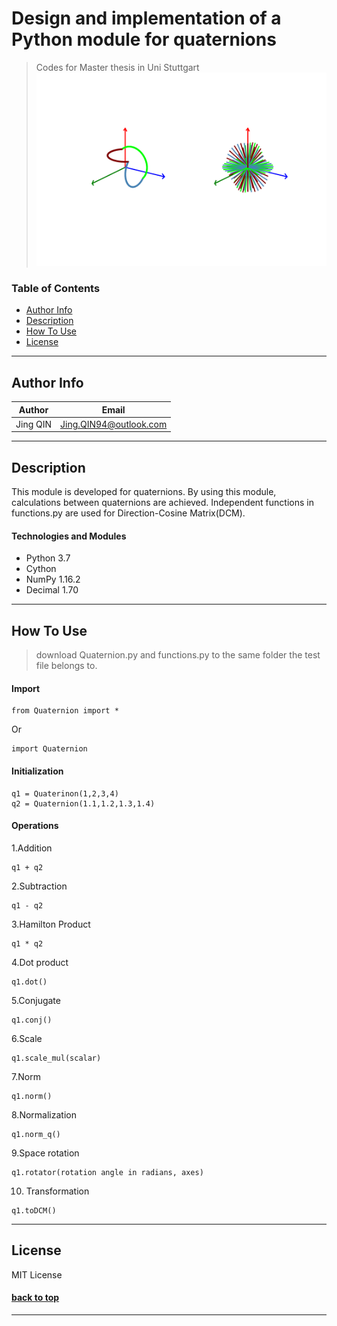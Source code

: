 # Design and implementation of a Python module for quaternions
> Codes for Master thesis in Uni Stuttgart
![CoverPage](https://github.com/Goessi/Master_Thesis/blob/master/coverPage1.png)
### Table of Contents
- [Author Info](#author-info)
- [Description](#description)
- [How To Use](#how-to-use)
- [License](#license)
---
## Author Info
|  Author  |         Email          |
|----------|------------------------|
| Jing QIN | Jing.QIN94@outlook.com |
---
## Description
This module is developed for quaternions. By using this module, calculations between quaternions are achieved. Independent functions in functions.py are used for Direction-Cosine Matrix(DCM). 

#### Technologies and Modules
- Python 3.7
- Cython
- NumPy 1.16.2
- Decimal 1.70
---
## How To Use
> download Quaternion.py and functions.py to the same folder the test file belongs to.
#### Import
~~~~
from Quaternion import *
~~~~
Or
~~~~
import Quaternion
~~~~
#### Initialization
~~~~
q1 = Quaterinon(1,2,3,4)
q2 = Quaternion(1.1,1.2,1.3,1.4)
~~~~
#### Operations
1.Addition
~~~~
q1 + q2
~~~~
2.Subtraction
~~~~
q1 - q2
~~~~
3.Hamilton Product
~~~~
q1 * q2
~~~~
4.Dot product
~~~~
q1.dot()
~~~~
5.Conjugate
~~~~
q1.conj()
~~~~
6.Scale
~~~~
q1.scale_mul(scalar)
~~~~
7.Norm
~~~~
q1.norm()
~~~~
8.Normalization
~~~~
q1.norm_q()
~~~~
9.Space rotation
~~~~
q1.rotator(rotation angle in radians, axes)
~~~~
10. Transformation
~~~~
q1.toDCM()
~~~~
---
## License
MIT License
#### [back to top](#design-and-implementation-of-a-python-module-for-quaternions)
---
